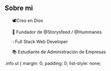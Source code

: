 <section>
            <h2> Sobre mi </h2>
            <ul> 🕊️Creo en Dios</ul>
            <ul> 🙌 Fundador de @Storysfeed / @Hummanes </ul>
            <ul> 💡Full Stack Web Developer </ul>
            <ul> 📚 Estudiante de Administración de Empresas </ul>
            .info ul {
    margin: 0;
    padding: 0;
    list-style: none;
</section>
